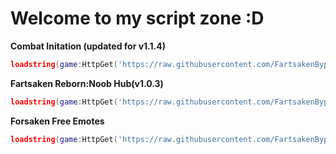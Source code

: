 # Welcome to my script zone :D
**Combat Initation (updated for v1.1.4)**
```lua
loadstring(game:HttpGet('https://raw.githubusercontent.com/FartsakenBypasser/Scripts-Made-In-Ohio/main/combatinitiation.luau'))()
```
**Fartsaken Reborn:Noob Hub(v1.0.3)**
```lua
loadstring(game:HttpGet('https://raw.githubusercontent.com/FartsakenBypasser/Scripts-Made-In-Ohio/main/fartforsaken.luau'))()
```
**Forsaken Free Emotes**
```lua
loadstring(game:HttpGet('https://raw.githubusercontent.com/FartsakenBypasser/Scripts-Made-In-Ohio/main/free-emotes.luau'))()
```
